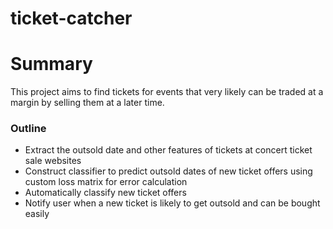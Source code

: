 # ticket-catcher

# Summary
This project aims to find tickets for events that very likely can be traded at a margin by selling them at a later time.
### Outline
* Extract the outsold date and other features of tickets at concert ticket sale websites
* Construct classifier to predict outsold dates of new ticket offers using custom loss matrix for error calculation
* Automatically classify new ticket offers
* Notify user when a new ticket is likely to get outsold and can be bought easily

